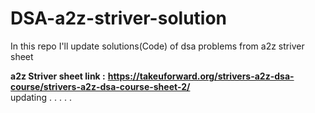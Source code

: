 # DSA-a2z-striver-solution
In this repo I'll update solutions(Code) of dsa problems from a2z striver sheet


**a2z Striver sheet link :** **https://takeuforward.org/strivers-a2z-dsa-course/strivers-a2z-dsa-course-sheet-2/**
<br>
updating . . . . .
